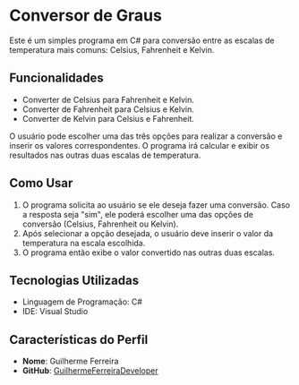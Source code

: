 # Conversor de Graus

Este é um simples programa em C# para conversão entre as escalas de temperatura mais comuns: Celsius, Fahrenheit e Kelvin.

## Funcionalidades
- Converter de Celsius para Fahrenheit e Kelvin.
- Converter de Fahrenheit para Celsius e Kelvin.
- Converter de Kelvin para Celsius e Fahrenheit.

O usuário pode escolher uma das três opções para realizar a conversão e inserir os valores correspondentes. O programa irá calcular e exibir os resultados nas outras duas escalas de temperatura.

## Como Usar
1. O programa solicita ao usuário se ele deseja fazer uma conversão. Caso a resposta seja "sim", ele poderá escolher uma das opções de conversão (Celsius, Fahrenheit ou Kelvin).
2. Após selecionar a opção desejada, o usuário deve inserir o valor da temperatura na escala escolhida.
3. O programa então exibe o valor convertido nas outras duas escalas.

## Tecnologias Utilizadas
- Linguagem de Programação: C#
- IDE: Visual Studio

## Características do Perfil
- **Nome**: Guilherme Ferreira
- **GitHub**: [GuilhermeFerreiraDeveloper](https://github.com/GuilhermeFerreiraDeveloper)
